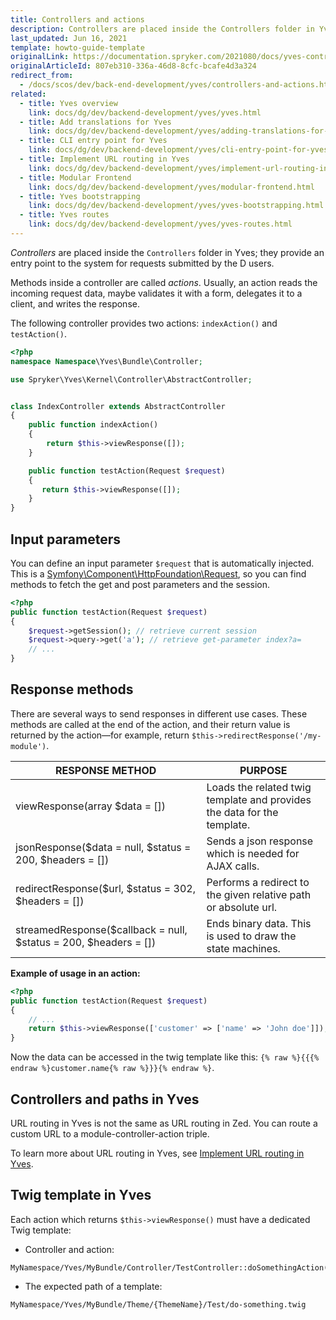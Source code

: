 ```yaml
---
title: Controllers and actions
description: Controllers are placed inside the Controllers folder in Yves; they provide an entry point to the system for requests submitted by the frontend users.
last_updated: Jun 16, 2021
template: howto-guide-template
originalLink: https://documentation.spryker.com/2021080/docs/yves-controllers-actions
originalArticleId: 807eb310-336a-46d8-8cfc-bcafe4d3a324
redirect_from:
  - /docs/scos/dev/back-end-development/yves/controllers-and-actions.html
related:
  - title: Yves overview
    link: docs/dg/dev/backend-development/yves/yves.html
  - title: Add translations for Yves
    link: docs/dg/dev/backend-development/yves/adding-translations-for-yves.html
  - title: CLI entry point for Yves
    link: docs/dg/dev/backend-development/yves/cli-entry-point-for-yves.html
  - title: Implement URL routing in Yves
    link: docs/dg/dev/backend-development/yves/implement-url-routing-in-yves.html
  - title: Modular Frontend
    link: docs/dg/dev/backend-development/yves/modular-frontend.html
  - title: Yves bootstrapping
    link: docs/dg/dev/backend-development/yves/yves-bootstrapping.html
  - title: Yves routes
    link: docs/dg/dev/backend-development/yves/yves-routes.html
---
```


*Controllers* are placed inside the `Controllers` folder in Yves; they provide an entry point to the system for requests submitted by the D users.

Methods inside a controller are called *actions*. Usually, an action reads the incoming request data, maybe validates it with a form, delegates it to a client, and writes the response.

The following controller provides two actions: `indexAction()` and `testAction()`.

```php
<?php
namespace Namespace\Yves\Bundle\Controller;

use Spryker\Yves\Kernel\Controller\AbstractController;


class IndexController extends AbstractController
{
    public function indexAction()
    {
        return $this->viewResponse([]);
    }

    public function testAction(Request $request)
    {
       return $this->viewResponse([]);
    }
}
```

## Input parameters

You can define an input parameter `$request` that is automatically injected. This is a [Symfony\Component\HttpFoundation\Request](https://symfony.com/doc/2.3/components/http_foundation/introduction.html#request), so you can find methods to fetch the get and post parameters and the session.

```php
<?php
public function testAction(Request $request)
{
    $request->getSession(); // retrieve current session
    $request->query->get('a'); // retrieve get-parameter index?a=
    // ...
}
```

## Response methods

There are several ways to send responses in different use cases. These methods are called at the end of the action, and their return value is returned by the action—for example, return `$this->redirectResponse('/my-module')`.

| RESPONSE METHOD | PURPOSE  |
| ----------------- | -------------------- |
| viewResponse(array $data = [])                               | Loads the related twig template and provides the data for the template. |
| jsonResponse($data = null, $status = 200, $headers = [])     | Sends a json response which is needed for AJAX calls.        |
| redirectResponse($url, $status = 302, $headers = [])         | Performs a redirect to the given relative path or absolute url. |
| streamedResponse($callback = null, $status = 200, $headers = []) | Ends binary data. This is used to draw the state machines.    |

**Example of usage in an action:**

```php
<?php
public function testAction(Request $request)
{
    // ...
    return $this->viewResponse(['customer' => ['name' => 'John doe']]);
}
```

Now the data can be accessed in the twig template like this: `{% raw %}{{{% endraw %}customer.name{% raw %}}}{% endraw %}`.

## Controllers and paths in Yves

URL routing in Yves is not the same as URL routing in Zed. You can route a custom URL to a module-controller-action triple.

To learn more about URL routing in Yves, see [Implement URL routing in Yves](/docs/dg/dev/backend-development/yves/implement-url-routing-in-yves.html).

## Twig template in Yves

Each action which returns `$this->viewResponse()` must have a dedicated Twig template:

* Controller and action:

```twig
MyNamespace/Yves/MyBundle/Controller/TestController::doSomethingAction()
```

* The expected path of a template:

```twig
MyNamespace/Yves/MyBundle/Theme/{ThemeName}/Test/do-something.twig
```
